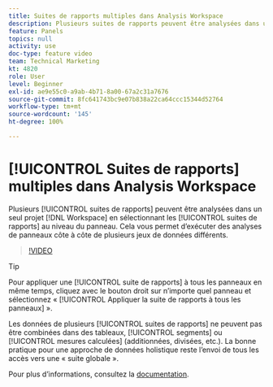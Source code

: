 ```yaml
---
title: Suites de rapports multiples dans Analysis Workspace
description: Plusieurs suites de rapports peuvent être analysées dans un seul projet Espace de travail en sélectionnant les suites de rapports au niveau du panneau. Cela vous permet d’exécuter des analyses de panneaux côte à côte de plusieurs jeux de données différents.
feature: Panels
topics: null
activity: use
doc-type: feature video
team: Technical Marketing
kt: 4820
role: User
level: Beginner
exl-id: ae9e55c0-a9ab-4b71-8a00-67a2c31a7676
source-git-commit: 8fc641743bc9e07b838a22ca64ccc15344d52764
workflow-type: tm+mt
source-wordcount: '145'
ht-degree: 100%

---
```


# [!UICONTROL Suites de rapports] multiples dans Analysis Workspace

Plusieurs [!UICONTROL suites de rapports] peuvent être analysées dans un seul projet [!DNL Workspace] en sélectionnant les [!UICONTROL suites de rapports] au niveau du panneau. Cela vous permet d’exécuter des analyses de panneaux côte à côte de plusieurs jeux de données différents.

>[!VIDEO](https://video.tv.adobe.com/v/32843/?quality=12&learn=on)

>[!TIP]
>
> Pour appliquer une [!UICONTROL suite de rapports] à tous les panneaux en même temps, cliquez avec le bouton droit sur n’importe quel panneau et sélectionnez « [!UICONTROL Appliquer la suite de rapports à tous les panneaux] ».

Les données de plusieurs [!UICONTROL suites de rapports] ne peuvent pas être combinées dans des tableaux, [!UICONTROL segments] ou [!UICONTROL mesures calculées] (additionnées, divisées, etc.). La bonne pratique pour une approche de données holistique reste l’envoi de tous les accès vers une « suite globale ».

Pour plus d’informations, consultez la [documentation](https://experienceleague.adobe.com/docs/analytics/analyze/analysis-workspace/build-workspace-project/multiple-report-suites.html?lang=fr).
